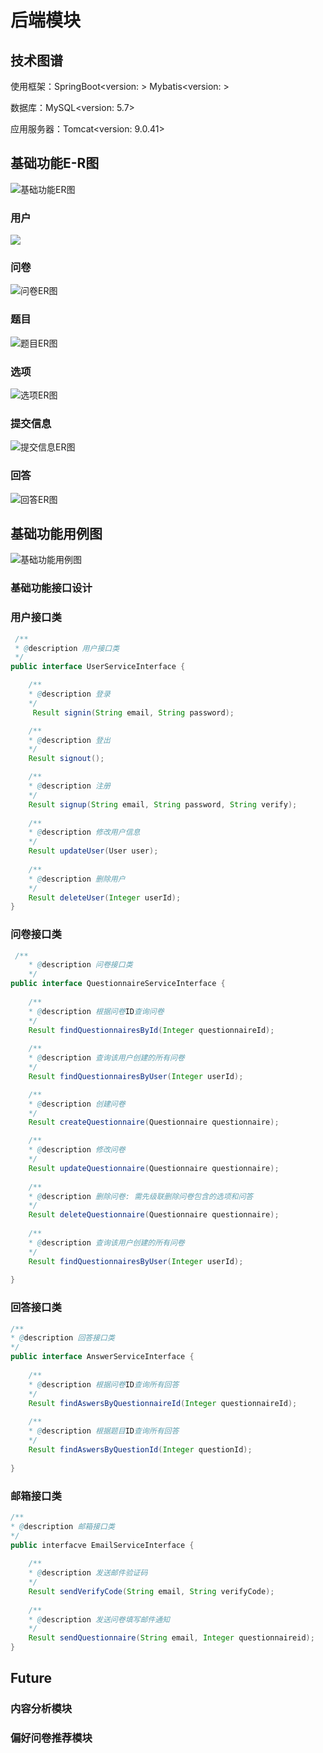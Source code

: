 # 后端模块

## 技术图谱

使用框架：SpringBoot<version: >  Mybatis<version: >

数据库：MySQL<version: 5.7>

应用服务器：Tomcat<version: 9.0.41>

## 基础功能E-R图

![基础功能ER图](./Readme.assets/基础功能ER图.png)

### 用户

![](./Readme.assets/用户ER图.png)

### 问卷

![问卷ER图](./Readme.assets/问卷ER图.png)

### 题目

![题目ER图](./Readme.assets/题目ER图.png)

### 选项

![选项ER图](./Readme.assets/选项ER图.png)

### 提交信息

![提交信息ER图](./Readme.assets/提交信息ER图.png)

### 回答

![回答ER图](./Readme.assets/回答ER图.png)

## 基础功能用例图

![基础功能用例图](./Readme.assets/基础功能用例图.png)

### 基础功能接口设计

### 用户接口类

```java
 /**
 * @description 用户接口类
 */
public interface UserServiceInterface {

    /**
    * @description 登录
    */
     Result signin(String email, String password);

    /**
    * @description 登出
    */
    Result signout();

    /**
    * @description 注册
    */
    Result signup(String email, String password, String verify);
    
    /**
    * @description 修改用户信息
    */
    Result updateUser(User user);
    
    /**
    * @description 删除用户
    */
    Result deleteUser(Integer userId);
}
```

### 问卷接口类

```java
 /**
    * @description 问卷接口类
    */
public interface QuestionnaireServiceInterface {
    
    /**
    * @description 根据问卷ID查询问卷
    */
    Result findQuestionnairesById(Integer questionnaireId);
    
    /**
    * @description 查询该用户创建的所有问卷
    */
    Result findQuestionnairesByUser(Integer userId);

    /**
    * @description 创建问卷
    */
    Result createQuestionnaire(Questionnaire questionnaire);

    /**
    * @description 修改问卷
    */
    Result updateQuestionnaire(Questionnaire questionnaire);
    
    /**
    * @description 删除问卷: 需先级联删除问卷包含的选项和问答
    */
    Result deleteQuestionnaire(Questionnaire questionnaire);
    
    /**
    * @description 查询该用户创建的所有问卷
    */
    Result findQuestionnairesByUser(Integer userId);   
    
}
```

### 回答接口类

```java
/**
* @description 回答接口类
*/
public interface AnswerServiceInterface {
    
    /**
	* @description 根据问卷ID查询所有回答
	*/
    Result findAswersByQuestionnaireId(Integer questionnaireId);
    
    /**
	* @description 根据题目ID查询所有回答
	*/
    Result findAswersByQuestionId(Integer questionId);
    
}
```

### 邮箱接口类

```java
/**
* @description 邮箱接口类
*/
public interfacve EmailServiceInterface {
    
    /**
    * @description 发送邮件验证码
    */
    Result sendVerifyCode(String email, String verifyCode);
    
    /**
    * @description 发送问卷填写邮件通知
    */
    Result sendQuestionnaire(String email, Integer questionnaireid);
}
```

## Future

### 内容分析模块

### 偏好问卷推荐模块